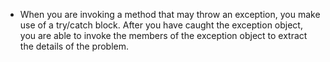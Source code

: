 - When you are invoking a method that may throw an exception, you make use of a try/catch block. After you have caught the exception object, you are able to invoke the members of the exception object to extract the details of the problem.